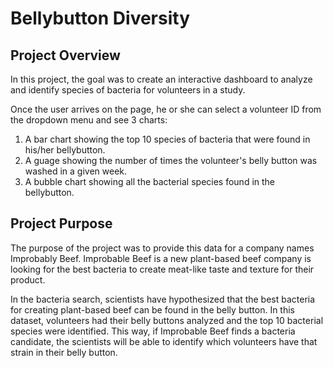 # Bellybutton Diversity
## Project Overview
In this project, the goal was to create an interactive dashboard to analyze and identify species of bacteria for volunteers in a study. 

Once the user arrives on the page, he or she can select a volunteer ID from the dropdown menu and see 3 charts:
1. A bar chart showing the top 10 species of bacteria that were found in his/her bellybutton.
2. A guage showing the number of times the volunteer's belly button was washed in a given week.
3. A bubble chart showing all the bacterial species found in the bellybutton.

## Project Purpose
The purpose of the project was to provide this data for a company names Improbably Beef. Improbable Beef is a new plant-based beef company is looking for the best bacteria to create meat-like taste and texture for their product. 

In the bacteria search, scientists have hypothesized that the best bacteria for creating plant-based beef can be found in the belly button. In this dataset, volunteers had their belly buttons analyzed and the top 10 bacterial species were identified. This way, if Improbable Beef finds a bacteria candidate, the scientists will be able to identify which volunteers have that strain in their belly button.


